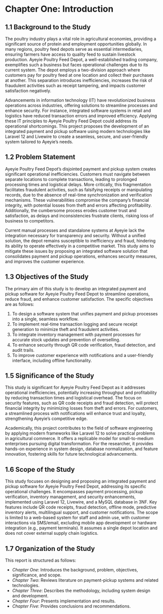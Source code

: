 # Chapter One: Introduction

## 1.1 Background to the Study

The poultry industry plays a vital role in agricultural economies, providing a significant source of protein and employment opportunities globally. In many regions, poultry feed depots serve as essential intermediaries, ensuring farmers have access to quality feed to sustain livestock production. Ayeyie Poultry Feed Depot, a well-established trading company, exemplifies such a business but faces operational challenges due to its current system. The depot employs a two-division approach where customers pay for poultry feed at one location and collect their purchases at another. This separation introduces inefficiencies, increases the risk of fraudulent activities such as receipt tampering, and impacts customer satisfaction negatively.

Advancements in information technology (IT) have revolutionized business operations across industries, offering solutions to streamline processes and enhance security. For instance, integrated software systems in retail and logistics have reduced transaction errors and improved efficiency. Applying these IT principles to Ayeyie Poultry Feed Depot could address its operational shortcomings. This project proposes the development of an integrated payment and pickup software using modern technologies like Laravel 12 and Livewire to create a seamless, secure, and user-friendly system tailored to Ayeyie’s needs.

## 1.2 Problem Statement

Ayeyie Poultry Feed Depot’s disjointed payment and pickup system creates significant operational inefficiencies. Customers must navigate between separate locations to complete transactions, leading to prolonged processing times and logistical delays. More critically, this fragmentation facilitates fraudulent activities, such as falsifying receipts or manipulating records, due to the absence of real-time synchronization and verification mechanisms. These vulnerabilities compromise the company’s financial integrity, with potential losses from theft and errors affecting profitability. Additionally, the cumbersome process erodes customer trust and satisfaction, as delays and inconsistencies frustrate clients, risking loss of business to competitors.

Current manual processes and standalone systems at Ayeyie lack the integration necessary for transparency and security. Without a unified solution, the depot remains susceptible to inefficiency and fraud, hindering its ability to operate effectively in a competitive market. This study aims to mitigate these issues by proposing an integrated software solution that consolidates payment and pickup operations, enhances security measures, and improves the customer experience.

## 1.3 Objectives of the Study

The primary aim of this study is to develop an integrated payment and pickup software for Ayeyie Poultry Feed Depot to streamline operations, reduce fraud, and enhance customer satisfaction. The specific objectives are as follows:

1. To design a software system that unifies payment and pickup processes into a single, seamless workflow.
2. To implement real-time transaction logging and secure receipt generation to minimize theft and fraudulent activities.
3. To integrate inventory management with payment processes for accurate stock updates and prevention of overselling.
4. To enhance security through QR code verification, fraud detection, and audit trails.
5. To improve customer experience with notifications and a user-friendly interface, including offline functionality.

## 1.5 Significance of the Study

This study is significant for Ayeyie Poultry Feed Depot as it addresses operational inefficiencies, potentially increasing throughput and profitability by reducing transaction times and logistical overhead. The focus on security features, such as QR code receipts and fraud detection, will protect financial integrity by minimizing losses from theft and errors. For customers, a streamlined process with notifications will enhance trust and loyalty, strengthening Ayeyie’s competitive edge.

Academically, this project contributes to the field of software engineering by applying modern frameworks like Laravel 12 to solve practical problems in agricultural commerce. It offers a replicable model for small-to-medium enterprises pursuing digital transformation. For the researcher, it provides hands-on experience in system design, database normalization, and feature innovation, fostering skills for future technological advancements.

## 1.6 Scope of the Study

This study focuses on designing and proposing an integrated payment and pickup software for Ayeyie Poultry Feed Depot, addressing its specific operational challenges. It encompasses payment processing, pickup verification, inventory management, and security enhancements, implemented using Laravel 12, Livewire, and a MySQL database in 3NF. Key features include QR code receipts, fraud detection, offline mode, predictive inventory alerts, multilingual support, and customer notifications. The scope is limited to a web-based system for staff and admin use, with customer interactions via SMS/email, excluding mobile app development or hardware integration (e.g., payment terminals). It assumes a single depot location and does not cover external supply chain logistics.

## 1.7 Organization of the Study

This report is structured as follows:

- *Chapter One*: Introduces the background, problem, objectives, significance, and scope.
- *Chapter Two*: Reviews literature on payment-pickup systems and related technologies.
- *Chapter Three*: Describes the methodology, including system design and development.
- *Chapter Four*: Presents implementation and results.
- *Chapter Five*: Provides conclusions and recommendations.
